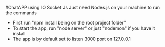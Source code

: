 #ChatAPP using IO Socket Js
Just need Nodes.js on your machine to run the commands
- First run "npm install being on the root project folder"
- To start the app, run "node server" or just "nodemon" if you have it install
- The app is by default set to listen 3000 port on 127.0.0.1
